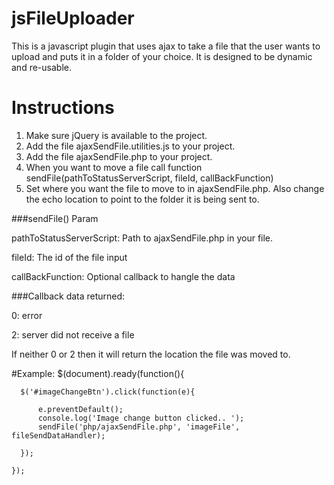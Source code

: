 # jsFileUploader
This is a javascript plugin that uses ajax to take a file that the user wants to upload and puts it in a folder of your choice. It is designed to be dynamic and re-usable.


# Instructions
1. Make sure jQuery is available to the project.
2. Add the file ajaxSendFile.utilities.js to your project.
3. Add the file ajaxSendFile.php to your project.
4. When you want to move a file call function sendFile(pathToStatusServerScript, fileId, callBackFunction)
5. Set where you want the file to move to in ajaxSendFile.php. Also change the echo location to point to the folder it is being sent to.


###sendFile() Param

pathToStatusServerScript: Path to ajaxSendFile.php in your file.

fileId: The id of the file input

callBackFunction: Optional callback to hangle the data


###Callback data returned:


0: error

2: server did not receive a file

If neither 0 or 2 then it will return the location the file was moved to.


#Example:
    $(document).ready(function(){

      $('#imageChangeBtn').click(function(e){
  
          e.preventDefault();
          console.log('Image change button clicked.. ');
          sendFile('php/ajaxSendFile.php', 'imageFile', fileSendDataHandler);
  
      });

    });
